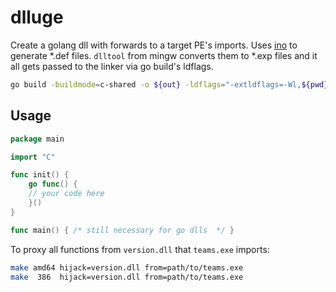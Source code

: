 # dlluge

Create a golang dll with forwards to a target PE's imports.
Uses [ino](github.com/audiblelink/ino) to generate \*.def files.
`dlltool` from mingw converts them to \*.exp files and it all gets passed
to the linker via go build's ldflags.

```zsh
go build -buildmode=c-shared -o ${out} -ldflags="-extldflags=-Wl,${pwd}/fwd.exp"
```

## Usage

```go
package main

import "C"

func init() {
	go func() {
    // your code here
	}()
}

func main() { /* still necessary for go dlls  */ }
```

To proxy all functions from `version.dll` that `teams.exe` imports:

```zsh
make amd64 hijack=version.dll from=path/to/teams.exe
make  386  hijack=version.dll from=path/to/teams.exe
```
